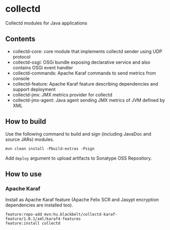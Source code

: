 # collectd
Collectd modules for Java applications

## Contents

* collectd-core: core module that implements collectd sender using UDP protocol
* collectd-osgi: OSGi bundle exposing declarative service and also contains OSGi event handler
* collectd-commands: Apache Karaf commands to send metrics from console
* collectd-feature: Apache Karaf feature describing dependencies and support deployment
* collectd-jmx: JMX metrics provider for collectd
* collectd-jmx-agent: Java agent sending JMX metrics of JVM defined by XML

## How to build

Use the following command to build and sign (including JavaDoc and source JARs) modules.

~~~~
mvn clean install -Pbuild-extras -Psign
~~~~

Add `deploy` argument to upload artifacts to Sonatype OSS Repository.

## How to use

### Apache Karaf

Install as Apache Karaf feature (Apache Felix SCR and Jasypt encryption dependencies are installed too).

~~~~
feature:repo-add mvn:hu.blackbelt/collectd-karaf-feature/1.0.1/xml/karaf4-features
feature:install collectd
~~~~


